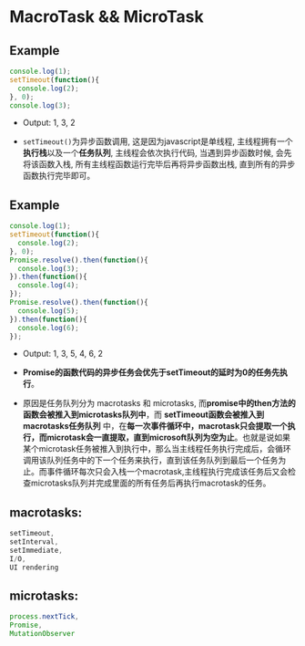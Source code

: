 # MacroTask && MicroTask

## Example

``` javascript
console.log(1);
setTimeout(function(){
  console.log(2);
}, 0);
console.log(3);
```

- Output: 1, 3, 2

- `setTimeout()`为异步函数调用, 这是因为javascript是单线程, 主线程拥有一个**执行栈**以及一个**任务队列**, 主线程会依次执行代码, 当遇到异步函数时候, 会先将该函数入栈, 所有主线程函数运行完毕后再将异步函数出栈, 直到所有的异步函数执行完毕即可。

## Example

``` javascript
console.log(1);
setTimeout(function(){
  console.log(2);
}, 0);
Promise.resolve().then(function(){
  console.log(3);
}).then(function(){
  console.log(4);
});
Promise.resolve().then(function(){
  console.log(5);
}).then(function(){
  console.log(6);
});
```

- Output: 1, 3, 5, 4, 6, 2

- **Promise的函数代码的异步任务会优先于setTimeout的延时为0的任务先执行**。
- 原因是任务队列分为 macrotasks 和 microtasks, 而**promise中的then方法的函数会被推入到microtasks队列中**，而 **setTimeout函数会被推入到macrotasks任务队列** 中，在**每一次事件循环中，macrotask只会提取一个执行，而microtask会一直提取，直到microsoft队列为空为止**。也就是说如果某个microtask任务被推入到执行中，那么当主线程任务执行完成后，会循环调用该队列任务中的下一个任务来执行，直到该任务队列到最后一个任务为止。而事件循环每次只会入栈一个macrotask,主线程执行完成该任务后又会检查microtasks队列并完成里面的所有任务后再执行macrotask的任务。

## macrotasks: 

``` javascript
setTimeout, 
setInterval, 
setImmediate, 
I/O, 
UI rendering
```

## microtasks:

``` javascript
process.nextTick, 
Promise, 
MutationObserver
```